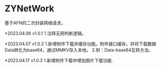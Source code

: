 # ZYNetWork
基于AFN的二次封装网络请求。

*2023.04.06 v1.0.1
1.注释无网判断逻辑。

*2023.04.07 v1.0.2
1.新增附件下载并缓存功能。附件接口缓存，并将下载数据Data转化为base64，通过MMKV存入本地。
2.附：Data-base64互转方法。

*2023.04.17 v1.0.3
1.新增附件下载中增加图片下载功能.
